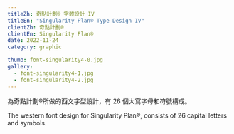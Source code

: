 ```yaml
---
titleZh: 奇點計劃® 字體設計 IV
titleEn: "Singularity Plan® Type Design IV"
clientZh: 奇點計劃®
clientEn: Singularity Plan®
date: 2022-11-24
category: graphic

thumb: font-singularity4-0.jpg
gallery:
  - font-singularity4-1.jpg
  - font-singularity4-2.jpg
---
```


為奇點計劃®所做的西文字型設計，有 26 個大寫字母和符號構成。


<!-- lang -->

The western font design for Singularity Plan®, consists of 26 capital letters and symbols.